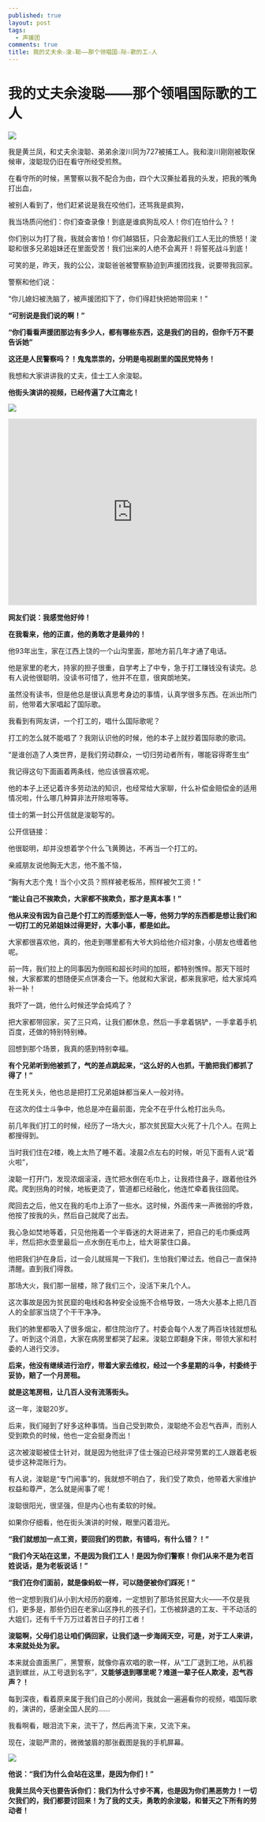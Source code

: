 ```yaml
---
published: true
layout: post
tags:
  - 声援团
comments: true
title: 我的丈夫余☆浚☆聪——那个领唱国☆际☆歌的工☆人
---
```


# 我的丈夫余浚聪——那个领唱国际歌的工人

![](http://wx4.sinaimg.cn/mw690/0060lm7Tly1fu4tvt8sqbj30go0m8ac6.jpg)

我是黄兰凤，和丈夫余浚聪、弟弟余浚川同为727被捕工人。我和浚川刚刚被取保候审，浚聪现仍旧在看守所经受煎熬。

在看守所的时候，黑警察以我不配合为由，四个大汉撕扯着我的头发，把我的嘴角打出血，

被别人看到了，他们赶紧说是我在咬他们，还骂我是疯狗，

我当场质问他们：你们查查录像！到底是谁疯狗乱咬人！你们在怕什么？！

你们别以为打了我，我就会害怕！你们越猖狂，只会激起我们工人无比的愤怒！浚聪和很多兄弟姐妹还在里面受苦！我们出来的人绝不会离开！将誓死战斗到底！

可笑的是，昨天，我的公公，浚聪爸爸被警察胁迫到声援团找我，说要带我回家。

警察和他们说：

“你儿媳妇被洗脑了，被声援团扣下了，你们得赶快把她带回来！”

**“可别说是我们说的啊！”**

**“你们看看声援团那边有多少人，都有哪些东西，这是我们的目的，但你千万不要告诉她”**

**这还是人民警察吗？！鬼鬼祟祟的，分明是电视剧里的国民党特务！**

我想和大家讲讲我的丈夫，佳士工人余浚聪。

**他街头演讲的视频，已经传遍了大江南北！**

![](http://wx1.sinaimg.cn/mw690/0060lm7Tly1fu4tvtcukej30k00f1dhe.jpg)

<div style="width: 100%; height: 0px; position: relative; padding-bottom: 75.000%;"><iframe src="https://www.yylep.com/f-3188-h5/7b48f13f.mp4?pan=ty" frameborder="0" width="100%" height="100%" allowfullscreen style="width: 100%; height: 100%; position: absolute;"></iframe></div>

**网友们说：我感觉他好帅！**

**在我看来，他的正直，他的勇敢才是最帅的！**

他93年出生，家在江西上饶的一个山沟里面，那地方前几年才通了电话。

他是家里的老大，持家的担子很重，自学考上了中专，急于打工赚钱没有读完。总有人说他很聪明，没读书可惜了，他并不在意，很爽朗地笑。

虽然没有读书，但是他总是很认真思考身边的事情，认真学很多东西。在派出所门前，他带着大家唱起了国际歌。

我看到有网友讲，一个打工的，唱什么国际歌呢？

打工的怎么就不能唱了？我刚认识他的时候，他的本子上就抄着国际歌的歌词。

“是谁创造了人类世界，是我们劳动群众，一切归劳动者所有，哪能容得寄生虫”

我记得这句下面画着两条线，他应该很喜欢呢。

他的本子上还记着许多劳动法的知识，也经常给大家聊，什么补偿金赔偿金的适用情况啦，什么哪几种算非法开除啦等等。

佳士的第一封公开信就是浚聪写的。

公开信链接：

他很聪明，却并没想着学个什么飞黄腾达，不再当一个打工的。

亲戚朋友说他胸无大志，他不羞不恼，

“胸有大志个鬼！当个小文员？照样被老板吊，照样被欠工资！”

**“能让自己不挨欺负，大家都不挨欺负，那才是真本事！”**

**他从来没有因为自己是个打工的而感到低人一等，他努力学的东西都是想让我们和一切打工的兄弟姐妹过得更好，大事小事，都是如此。**

大家都很喜欢他，真的，他走到哪里都有大爷大妈给他介绍对象，小朋友也缠着他呢。

前一阵，我们拉上的同事因为倒班和超长时间的加班，都特别憔悴。那天下班时候，大家都累的想随便买点饼凑合一下。他就和大家说，都来我家吧，给大家炖鸡补一补！

我吓了一跳，他什么时候还学会炖鸡了？

把大家都带回家，买了三只鸡，让我们都休息，然后一手拿着锅铲，一手拿着手机百度，还做的特别特别棒。

回想到那个场景，我真的感到特别幸福。

**有个兄弟听到他被抓了，气的差点跳起来，“这么好的人也抓，干脆把我们都抓了得了！”**

在生死关头，他也总是把打工兄弟姐妹都当亲人一般对待。

在这次的佳士斗争中，他总是冲在最前面，完全不在乎什么枪打出头鸟。

前几年我们打工的时候，经历了一场大火，那次贫民窟大火死了十几个人。在网上都搜得到。

当时我们住在2楼，晚上太热了睡不着。凌晨2点左右的时候，听见下面有人说“着火啦”，

浚聪一打开门，发现浓烟滚滚，连忙把水倒在毛巾上，让我捂住鼻子，跟着他往外爬。爬到拐角的时候，地板更烫了，管道都已经融化，他连忙牵着我往回爬。

爬回去之后，他又在我的毛巾上添了一些水。这时候，外面传来一声微弱的呼救，他按了按我的头，然后自己就爬了出去。

我心急如焚地等着，只见他拖着一个半昏迷的大哥进来了，把自己的毛巾撕成两半，然后把水壶里最后一点水倒在毛巾上，给大哥蒙住口鼻。

他把我们护在身后，过一会儿就摇晃一下我们，生怕我们晕过去。他自己一直保持清醒。直到我们得救。

那场大火，我们那一层楼，除了我们三个，没活下来几个人。

这次事故是因为贫民窟的电线和各种安全设施不合格导致，一场大火基本上把几百人的全部家当烧了个干干净净。

我们的肺里都吸入了很多烟尘，都住院治疗了。村委会每个人发了两百块钱就想私了。听到这个消息，大家在病房里都哭了起来。浚聪立即翻身下床，带领大家和村委的人进行交涉。

**后来，他没有继续进行治疗，带着大家去维权，经过一个多星期的斗争，村委终于妥协，赔了一个月房租。**

**就是这笔房租，让几百人没有流落街头。**

这一年，浚聪20岁。

后来，我们碰到了好多这种事情。当自己受到欺负，浚聪绝不会忍气吞声，而别人受到欺负的时候，他也一定会挺身而出！

这次被浚聪被佳士针对，就是因为他批评了佳士强迫已经非常劳累的工人跟着老板徒步这种混账行为。

有人说，浚聪是“专门闹事”的，我就想不明白了，我们受了欺负，他带着大家维护权益和尊严，怎么就是闹事了呢！

浚聪很阳光，很坚强，但是内心也有柔软的时候。

如果你仔细看，他在街头演讲的时候，眼里闪着泪光。

**“我们就想加一点工资，要回我们的罚款，有错吗，有什么错？！”**

**“我们今天站在这里，不是因为我们工人！是因为你们警察！你们从来不是为老百姓说话，是为老板说话！”**

**“我们在你们面前，就是像蚂蚁一样，可以随便被你们踩死！”**

他一定想到我们从小到大经历的磨难，一定想到了那场贫民窟大火——不仅是我们，更多是，那些仍旧在老家山区挣扎的孩子们，工伤被辞退的工友、干不动活的大姐们，还有千千万万过着苦日子的打工者！

**浚聪啊，父母们总让咱们俩回家，让我们退一步海阔天空，可是，对于工人来讲，本来就处处为家。**

本来就会直面黑厂，黑警察，就像你喜欢唱的歌一样，从“工厂退到工地，从机器退到螺丝，从工号退到名字”，**又能够退到哪里呢？难道一辈子任人欺凌，忍气吞声？！**

每到深夜，看着原来属于我们自己的小房间，我就会一遍遍看你的视频，唱国际歌的，演讲的，感谢全国人民的……

我看啊看，眼泪流下来，流干了，然后再流下来，又流下来。

现在，浚聪严肃的，微微皱眉的那张截图是我的手机屏幕。

![](http://wx2.sinaimg.cn/mw690/0060lm7Tly1fu4tvtbxy3j30mi0c83zy.jpg)

**他说：“我们为什么会站在这里，是因为你们！”**

**我黄兰凤今天也要告诉你们：我们为什么寸步不离，也是因为你们黑恶势力！一切欠我们的，我们都要讨回来！为了我的丈夫，勇敢的余浚聪，和普天之下所有的劳动者！**

